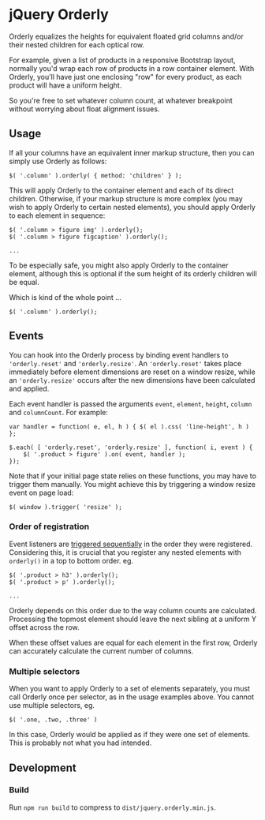   jQuery Orderly
================

  Orderly equalizes the heights for equivalent floated grid columns and/or
  their nested children for each optical row.

  For example, given a list of products in a responsive Bootstrap layout,
  normally you'd wrap each row of products in a row container element. With
  Orderly, you'll have just one enclosing "row" for every product, as each
  product will have a uniform height.

  So you're free to set whatever column count, at whatever breakpoint without
  worrying about float alignment issues.


##  Usage  ##

  If all your columns have an equivalent inner markup structure, then you can
  simply use Orderly as follows:

    $( '.column' ).orderly( { method: 'children' } );

  This will apply Orderly to the container element and each of its direct
  children. Otherwise, if your markup structure is more complex (you may wish
  to apply Orderly to certain nested elements), you should apply Orderly to
  each element in sequence:

    $( '.column > figure img' ).orderly();
    $( '.column > figure figcaption' ).orderly();

    ...

  To be especially safe, you might also apply Orderly to the container
  element, although this is optional if the sum height of its orderly children
  will be equal.

  Which is kind of the whole point ...

    $( '.column' ).orderly();

##  Events  ##

  You can hook into the Orderly process by binding event handlers to
  `'orderly.reset'` and `'orderly.resize'`. An `'orderly.reset'` takes place
  immediately before element dimensions are reset on a window resize, while an
  `'orderly.resize'` occurs after the new dimensions have been calculated and
  applied.

  Each event handler is passed the arguments `event`, `element`, `height`,
  `column` and `columnCount`. For example:

    var handler = function( e, el, h ) { $( el ).css( 'line-height', h ) };

    $.each( [ 'orderly.reset', 'orderly.resize' ], function( i, event ) {
        $( '.product > figure' ).on( event, handler );
    });

  Note that if your initial page state relies on these functions, you may have
  to trigger them manually. You might achieve this by triggering a window
  resize event on page load:

    $( window ).trigger( 'resize' );

### Order of registration

  Event listeners are [triggered sequentially][001] in the order they were
  registered. Considering this, it is crucial that you register any nested
  elements with `orderly()` in a top to bottom order. eg.

    $( '.product > h3' ).orderly();
    $( '.product > p' ).orderly();

    ...

  Orderly depends on this order due to the way column counts are calculated.
  Processing the topmost element should leave the next sibling at a uniform Y
  offset across the row.

  When these offset values are equal for each element in the first row,
  Orderly can accurately calculate the current number of columns.

  [001]: http://www.w3.org/TR/DOM-Level-3-Events/#event-flow

### Multiple selectors

  When you want to apply Orderly to a set of elements separately, you must
  call Orderly once per selector, as in the usage examples above. You cannot
  use multiple selectors, eg.

    $( '.one, .two, .three' )

  In this case, Orderly would be applied as if they were one set of elements.
  This is probably not what you had intended.


Development
-----------

### Build

  Run `npm run build` to compress to `dist/jquery.orderly.min.js`.
